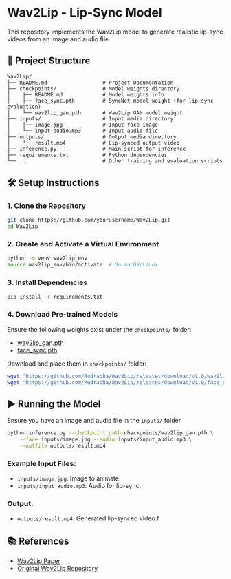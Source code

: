 # Wav2Lip - Lip-Sync Model

This repository implements the Wav2Lip model to generate realistic lip-sync videos from an image and audio file.

## 📁 Project Structure

```
Wav2Lip/
├── README.md                  # Project Documentation
├── checkpoints/               # Model weights directory
│    ├── README.md             # Model weights info
│    ├── face_sync.pth         # SyncNet model weight (for lip-sync evaluation)
│    └── wav2lip_gan.pth       # Wav2Lip GAN model weight
├── inputs/                    # Input media directory
│    ├── image.jpg             # Input face image
│    └── input_audio.mp3       # Input audio file
├── outputs/                   # Output media directory
│    └── result.mp4            # Lip-synced output video
├── inference.py               # Main script for inference
├── requirements.txt           # Python dependencies
└── ...                        # Other training and evaluation scripts
```

## 🛠️ Setup Instructions

### 1. Clone the Repository

```bash
git clone https://github.com/yourusername/Wav2Lip.git
cd Wav2Lip
```

### 2. Create and Activate a Virtual Environment

```bash
python -m venv wav2lip_env
source wav2lip_env/bin/activate  # On macOS/Linux
```

### 3. Install Dependencies

```bash
pip install -r requirements.txt
```

### 4. Download Pre-trained Models

Ensure the following weights exist under the `checkpoints/` folder:

- [wav2lip_gan.pth](https://github.com/Rudrabha/Wav2Lip/releases/download/v1.0/wav2lip_gan.pth)
- [face_sync.pth](https://github.com/Rudrabha/Wav2Lip/releases/download/v1.0/face_sync.pth)

Download and place them in `checkpoints/` folder:

```bash
wget "https://github.com/Rudrabha/Wav2Lip/releases/download/v1.0/wav2lip_gan.pth" -P checkpoints/
wget "https://github.com/Rudrabha/Wav2Lip/releases/download/v1.0/face_sync.pth" -P checkpoints/
```

## ▶️ Running the Model

Ensure you have an image and audio file in the `inputs/` folder.

```bash
python inference.py --checkpoint_path checkpoints/wav2lip_gan.pth \
    --face inputs/image.jpg --audio inputs/input_audio.mp3 \
    --outfile outputs/result.mp4
```

### Example Input Files:
- `inputs/image.jpg`: Image to animate.
- `inputs/input_audio.mp3`: Audio for lip-sync.

### Output:
- `outputs/result.mp4`: Generated lip-synced video.f

## 📚 References

- [Wav2Lip Paper](https://arxiv.org/abs/2008.10010)
- [Original Wav2Lip Repository](https://github.com/Rudrabha/Wav2Lip)


